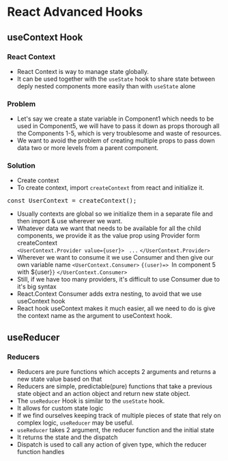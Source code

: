 # React Advanced Hooks

## useContext Hook
### React Context
- React Context is way to manage state globally.
- It can be used together with the `useState` hook to share state between deply nested components more easily than with `useState` alone

### Problem
- Let's say we create a state variable in Component1 which needs to be used in Component5, we will have to pass it down as props thorough all the Components 1-5, which is very troublesome and waste of resources.
- We want to avoid the problem of creating multiple props to pass down data two or more levels from a parent component.

### Solution
- Create context
- To create context, import `createContext` from react and initialize it.
<pre>
const UserContext = createContext();
</pre>
- Usually contexts are global so we initialize them in a separate file and then import & use wherever we want.
- Whatever data we want that needs to be available for all the child components, we provide it as the value prop using Provider form createContext  
`<UserContext.Provider value={user}> `
`...`
`</UserContext.Provider>`  
- Wherever we want to consume it we use Consumer and then give our own variable name
`<UserContext.Consumer>`
`{(user)=> `In component 5 with ${user}`}`
`</UserContext.Consumer>`
- Still, if we have too many providers, it's difficult to use Consumer due to it's big syntax
- React.Context Consumer adds extra nesting, to avoid that we use useContext hook
- React hook useContext makes it much easier, all we need to do is give the context name as the argument to useContext hook.

## useReducer
### Reducers
- Reducers are pure functions which accepts 2 arguments and returns a new state value based on that
- Reducers are simple, predictable(pure) functions that take a previous state object and an action object and return new state object.
- The `useReducer` Hook is similar to the `useState` hook.
- It allows for custom state logic
- If we find ourselves keeping track of multiple pieces of state that rely on complex logic, `useReducer` may be useful.
- `useReducer` takes 2 argument, the reducer function and the initial state
- It returns the state and the dispatch
- Dispatch is used to call any action of given type, which the reducer function handles